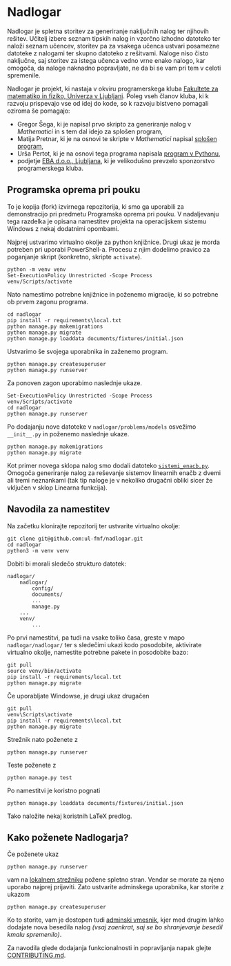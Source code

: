 # Nadlogar

Nadlogar je spletna storitev za generiranje naključnih nalog ter njihovih rešitev. Učitelj izbere seznam tipskih nalog in vzorčno izhodno datoteko ter naloži seznam učencev, storitev pa za vsakega učenca ustvari posamezne datoteke z nalogami ter skupno datoteko z rešitvami. Naloge niso čisto naključne, saj storitev za istega učenca vedno vrne enako nalogo, kar omogoča, da naloge naknadno popravljate, ne da bi se vam pri tem v celoti spremenile.

Nadlogar je projekt, ki nastaja v okviru programerskega kluba [Fakultete za matematiko in fiziko, Univerza v Ljubljani](http://www.fmf.uni-lj.si/). Poleg vseh članov kluba, ki k razvoju prispevajo vse od idej do kode, so k razvoju bistveno pomagali oziroma še pomagajo:

- Gregor Šega, ki je napisal prvo skripto za generiranje nalog v _Mathematici_ in s tem dal idejo za splošen program,
- Matija Pretnar, ki je na osnovi te skripte v _Mathematici_ napisal [splošen program](https://github.com/matijapretnar/generiranje-nalog),
- Urša Pertot, ki je na osnovi tega programa napisala [program v Pythonu](https://github.com/ursa16180/generiranje-nalog/tree/python),
- podjetje [EBA d.o.o., Ljubljana](http://www.ebadms.com), ki je velikodušno prevzelo sponzorstvo programerskega kluba.

## Programska oprema pri pouku

To je kopija (fork) izvirnega repozitorija, ki smo ga uporabili za demonstracijo pri predmetu Programska oprema pri pouku. V nadaljevanju tega razdelka je opisana namestitev projekta na operacijskem sistemu Windows z nekaj dodatnimi opombami.

Najprej ustvarimo virtualno okolje za python knjižnice. Drugi ukaz je morda potreben pri uporabi PowerShell-a. Procesu z njim dodelimo pravico za poganjanje skript (konkretno, skripte `activate`).
```
python -m venv venv
Set-ExecutionPolicy Unrestricted -Scope Process
venv/Scripts/activate
```

Nato namestimo potrebne knjižnice in poženemo migracije, ki so potrebne ob prvem zagonu programa.
```
cd nadlogar
pip install -r requirements\local.txt
python manage.py makemigrations
python manage.py migrate
python manage.py loaddata documents/fixtures/initial.json
```

Ustvarimo še svojega uporabnika in zaženemo program.
```
python manage.py createsuperuser
python manage.py runserver
```

Za ponoven zagon uporabimo naslednje ukaze.
```
Set-ExecutionPolicy Unrestricted -Scope Process
venv/Scripts/activate
cd nadlogar
python manage.py runserver
```

Po dodajanju nove datoteke v `nadlogar/problems/models` osvežimo `__init__.py` in poženemo naslednje ukaze.
```
python manage.py makemigrations
python manage.py migrate
```
Kot primer novega sklopa nalog smo dodali datoteko [`sistemi_enacb.py`](nadlogar/problems/models/sistemi_enacb.py). Omogoča generiranje nalog za reševanje sistemov linearnih enačb z dvemi ali tremi neznankami (tak tip naloge je v nekoliko drugačni obliki sicer že vključen v sklop Linearna funkcija).


## Navodila za namestitev

Na začetku klonirajte repozitorij ter ustvarite virtualno okolje:

    git clone git@github.com:ul-fmf/nadlogar.git
    cd nadlogar
    python3 -m venv venv

Dobiti bi morali sledečo strukturo datotek:

    nadlogar/
        nadlogar/
            config/
            documents/
            ...
            manage.py
        ...
        venv/
            ...

Po prvi namestitvi, pa tudi na vsake toliko časa, greste v mapo `nadlogar/nadlogar/` ter s sledečimi ukazi kodo posodobite, aktivirate virtualno okolje, namestite potrebne pakete in posodobite bazo:

    git pull
    source venv/bin/activate
    pip install -r requirements/local.txt
    python manage.py migrate

Če uporabljate Windowse, je drugi ukaz drugačen

    git pull
    venv\Scripts\activate
    pip install -r requirements\local.txt
    python manage.py migrate

Strežnik nato poženete z

    python manage.py runserver

Teste poženete z

    python manage.py test

Po namestitvi je koristno pognati

    python manage.py loaddata documents/fixtures/initial.json

Tako naložite nekaj koristnih LaTeX predlog.

## Kako poženete Nadlogarja?

Če poženete ukaz

    python manage.py runserver

vam na [lokalnem strežniku](http://127.0.0.1:8000) požene spletno stran. Vendar se morate za njeno uporabo najprej prijaviti.
Zato ustvarite adminskega uporabnika, kar storite z ukazom

    python manage.py createsuperuser

Ko to storite, vam je dostopen tudi [adminski vmesnik](http://127.0.0.1:8000/admin/), kjer med drugim lahko dodajate nova besedila nalog _(vsaj zaenkrat, saj se bo shranjevanje besedil kmalu spremenilo)_.

Za navodila glede dodajanja funkcionalnosti in popravljanja napak glejte
[CONTRIBUTING.md](CONTRIBUTING.md).
